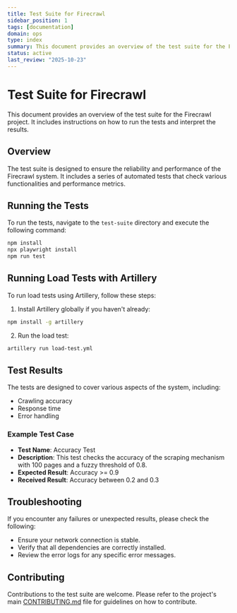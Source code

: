 ```yaml
---
title: Test Suite for Firecrawl
sidebar_position: 1
tags: [documentation]
domain: ops
type: index
summary: This document provides an overview of the test suite for the Firecrawl project. It includes instructions on how to run the tests and interpret the res...
status: active
last_review: "2025-10-23"
---
```


# Test Suite for Firecrawl

This document provides an overview of the test suite for the Firecrawl project. It includes instructions on how to run the tests and interpret the results.

## Overview

The test suite is designed to ensure the reliability and performance of the Firecrawl system. It includes a series of automated tests that check various functionalities and performance metrics.

## Running the Tests

To run the tests, navigate to the `test-suite` directory and execute the following command:

```bash
npm install
npx playwright install
npm run test
```

## Running Load Tests with Artillery

To run load tests using Artillery, follow these steps:

1. Install Artillery globally if you haven't already:

```bash
npm install -g artillery
```

2. Run the load test:

```bash
artillery run load-test.yml
```

## Test Results

The tests are designed to cover various aspects of the system, including:

- Crawling accuracy
- Response time
- Error handling

### Example Test Case

- **Test Name**: Accuracy Test
- **Description**: This test checks the accuracy of the scraping mechanism with 100 pages and a fuzzy threshold of 0.8.
- **Expected Result**: Accuracy >= 0.9
- **Received Result**: Accuracy between 0.2 and 0.3

## Troubleshooting

If you encounter any failures or unexpected results, please check the following:
- Ensure your network connection is stable.
- Verify that all dependencies are correctly installed.
- Review the error logs for any specific error messages.

## Contributing

Contributions to the test suite are welcome. Please refer to the project's main [CONTRIBUTING.md](../CONTRIBUTING.md) file for guidelines on how to contribute.